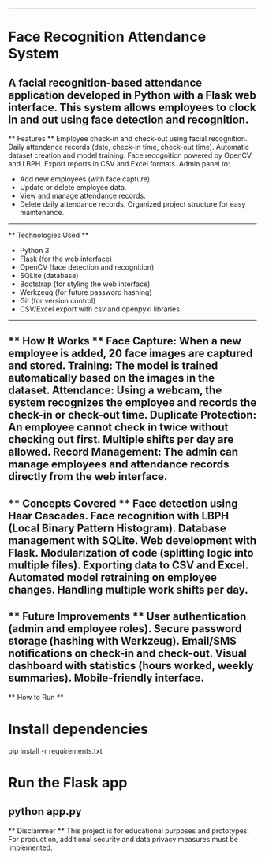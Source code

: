 ------------------------------------------------------------------------------------------------------------------
# Face Recognition Attendance System
A facial recognition-based attendance application developed in Python with a Flask web interface. This system allows employees to clock in and out using face detection and recognition.
------------------------------------------------------------------------------------------------------------------
** Features **
 Employee check-in and check-out using facial recognition.
 Daily attendance records (date, check-in time, check-out time).
 Automatic dataset creation and model training.
 Face recognition powered by OpenCV and LBPH.
 Export reports in CSV and Excel formats.
 Admin panel to:
  - Add new employees (with face capture).
  - Update or delete employee data.
  - View and manage attendance records.
  - Delete daily attendance records.
 Organized project structure for easy maintenance.
------------------------------------------------------------------------------------------------------------------
** Technologies Used **
- Python 3
- Flask (for the web interface)
- OpenCV (face detection and recognition)
- SQLite (database)
- Bootstrap (for styling the web interface)
- Werkzeug (for future password hashing)
- Git (for version control)
- CSV/Excel export with csv and openpyxl libraries.
------------------------------------------------------------------------------------------------------------------
**  How It Works **
Face Capture: When a new employee is added, 20 face images are captured and stored.
Training: The model is trained automatically based on the images in the dataset.
Attendance: Using a webcam, the system recognizes the employee and records the check-in or check-out time.
Duplicate Protection:
An employee cannot check in twice without checking out first.
Multiple shifts per day are allowed.
Record Management: The admin can manage employees and attendance records directly from the web interface.
------------------------------------------------------------------------------------------------------------------
** Concepts Covered **
Face detection using Haar Cascades.
Face recognition with LBPH (Local Binary Pattern Histogram).
Database management with SQLite.
Web development with Flask.
Modularization of code (splitting logic into multiple files).
Exporting data to CSV and Excel.
Automated model retraining on employee changes.
Handling multiple work shifts per day.
------------------------------------------------------------------------------------------------------------------
** Future Improvements **
User authentication (admin and employee roles).
Secure password storage (hashing with Werkzeug).
Email/SMS notifications on check-in and check-out.
Visual dashboard with statistics (hours worked, weekly summaries).
Mobile-friendly interface.
------------------------------------------------------------------------------------------------------------------
** How to Run **

# Install dependencies
pip install -r requirements.txt

# Run the Flask app
python app.py
------------------------------------------------------------------------------------------------------------------
** Disclammer **
This project is for educational purposes and prototypes. For production, additional security and data privacy measures must be implemented.

